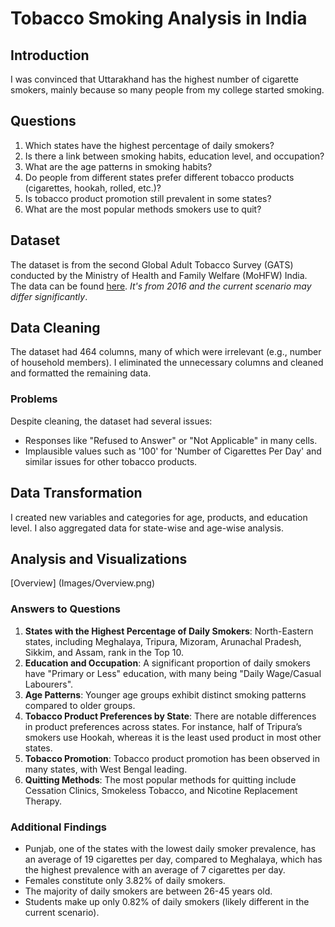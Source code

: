 # Tobacco Smoking Analysis in India

## Introduction
I was convinced that Uttarakhand has the highest number of cigarette smokers, mainly because so many people from my college started smoking.

## Questions
1. Which states have the highest percentage of daily smokers?
2. Is there a link between smoking habits, education level, and occupation?
3. What are the age patterns in smoking habits?
4. Do people from different states prefer different tobacco products (cigarettes, hookah, rolled, etc.)?
5. Is tobacco product promotion still prevalent in some states?
6. What are the most popular methods smokers use to quit?

## Dataset
The dataset is from the second Global Adult Tobacco Survey (GATS) conducted by the Ministry of Health and Family Welfare (MoHFW) India. The data can be found [here](https://extranet.who.int/ncdsmicrodata/index.php/catalog/861). _It's from 2016 and the current scenario may differ significantly_.

## Data Cleaning
The dataset had 464 columns, many of which were irrelevant (e.g., number of household members). I eliminated the unnecessary columns and cleaned and formatted the remaining data.

### Problems
Despite cleaning, the dataset had several issues:
- Responses like "Refused to Answer" or "Not Applicable" in many cells.
- Implausible values such as '100' for 'Number of Cigarettes Per Day' and similar issues for other tobacco products.

## Data Transformation
I created new variables and categories for age, products, and education level. I also aggregated data for state-wise and age-wise analysis.

## Analysis and Visualizations

[Overview] (Images/Overview.png) 

### Answers to Questions
1. **States with the Highest Percentage of Daily Smokers**: North-Eastern states, including Meghalaya, Tripura, Mizoram, Arunachal Pradesh, Sikkim, and Assam, rank in the Top 10.
2. **Education and Occupation**: A significant proportion of daily smokers have "Primary or Less" education, with many being "Daily Wage/Casual Labourers".
3. **Age Patterns**: Younger age groups exhibit distinct smoking patterns compared to older groups.
4. **Tobacco Product Preferences by State**: There are notable differences in product preferences across states. For instance, half of Tripura’s smokers use Hookah, whereas it is the least used product in most other states.
5. **Tobacco Promotion**: Tobacco product promotion has been observed in many states, with West Bengal leading.
6. **Quitting Methods**: The most popular methods for quitting include Cessation Clinics, Smokeless Tobacco, and Nicotine Replacement Therapy.

### Additional Findings
- Punjab, one of the states with the lowest daily smoker prevalence, has an average of 19 cigarettes per day, compared to Meghalaya, which has the highest prevalence with an average of 7 cigarettes per day.
- Females constitute only 3.82% of daily smokers.
- The majority of daily smokers are between 26-45 years old.
- Students make up only 0.82% of daily smokers (likely different in the current scenario).

